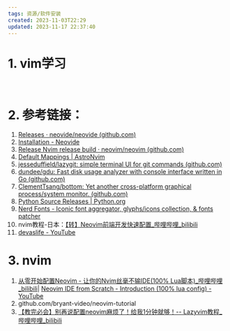 ```yaml
---
tags: 资源/软件安装
created: 2023-11-03T22:29
updated: 2023-11-17 22:37:40
---
```

# 1. vim学习

　　‍

# 2. 参考链接：

1. [Releases · neovide/neovide (github.com)](https://github.com/neovide/neovide/releases)
2. [Installation - Neovide](https://neovide.dev/installation.html)
3. [Release Nvim release build · neovim/neovim (github.com)](https://github.com/neovim/neovim/releases/tag/stable)
4. [Default Mappings | AstroNvim](https://astronvim.com/Basic%20Usage/mappings)
5. [jesseduffield/lazygit: simple terminal UI for git commands (github.com)](https://github.com/jesseduffield/lazygit)
6. [dundee/gdu: Fast disk usage analyzer with console interface written in Go (github.com)](https://github.com/dundee/gdu)
7. [ClementTsang/bottom: Yet another cross-platform graphical process/system monitor. (github.com)](https://github.com/ClementTsang/bottom#debian--ubuntu)
8. [Python Source Releases | Python.org](https://www.python.org/downloads/source/)
9. [Nerd Fonts - Iconic font aggregator, glyphs/icons collection, &amp; fonts patcher](https://www.nerdfonts.com/font-downloads)
10. nvim教程-日本：[【转】Neovim前端开发快速配置\_哔哩哔哩\_bilibili](https://www.bilibili.com/video/BV1Yu4y1A7sY/?spm_id_from=333.1007.tianma.1-2-2.click&vd_source=af94dc11f0a1751ebb3c2090844ad9f6)
11. [devaslife - YouTube](https://www.youtube.com/@devaslife)
# 3. nvim
1. [从零开始配置Neovim - 让你的Nvim丝毫不输IDE(100% Lua脚本)\_哔哩哔哩\_bilibili](https://www.bilibili.com/video/BV1QL4y147VD/?spm_id_from=333.788.recommend_more_video.5&vd_source=af94dc11f0a1751ebb3c2090844ad9f6)| [Neovim IDE from Scratch - Introduction (100% lua config) - YouTube](https://www.youtube.com/watch?v=ctH-a-1eUME&list=PLhoH5vyxr6Qq41NFL4GvhFp-WLd5xzIzZ)
2. github.com/bryant-video/neovim-tutorial
3. [【教完必会】别再说配置neovim麻烦了！给我1分钟就够！-- Lazyvim教程\_哔哩哔哩\_bilibili](https://www.bilibili.com/video/BV1ds4y1P7Rs/?spm_id_from=..search-card.all.click&vd_source=af94dc11f0a1751ebb3c2090844ad9f6)
